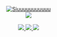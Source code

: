 <p align="center">
  <a href="https://www.manutd.com/">
      <img src="https://assets.manutd.com/AssetPicker/images/0/0/11/201/772402/Manchester_United_Crest_Comp_180x1801550591475296.png" alt="Siuuuuuuuuuuu" />
  </a>
    
  <br/>
    <a href="https://www.manutd.com/">
        <img src="https://img.shields.io/badge/SIUUUUUUUUUUUUUUUUUU-red?style=flat-square">
    </a>
  <br/> 
  
  <br/>
    <a href="https://www.linkedin.com/in/nguyencobap/">
      <img src="https://img.shields.io/badge/Linkedin-nguyencobap-blue?style=flat-square&logo=linkedin">
    </a>
    <a href="mailto:nguyen.nguyen@gpstech.vn">
        <img src="https://img.shields.io/badge/Gmail-nguyenhainguyen97-green?style=flat-square&logo=gmail&logoColor=red">
    </a>
    <a href="https://pypi.org/user/nguyencobap/">
        <img src="https://img.shields.io/badge/PyPi-nguyencobap-blue?style=flat-square&logo=pypi&logoColor=white">
    </a>
  <br/> 
</p>

